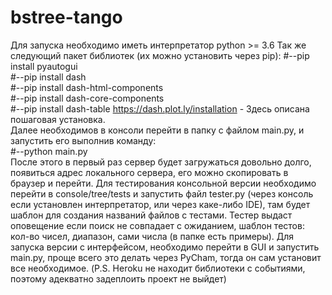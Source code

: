 # bstree-tango
Для запуска необходимо иметь интерпретатор python >= 3.6 Так же следующий пакет библиотек (их можно установить через pip): 
#--pip install pyautogui<br>
#--pip install dash <br>
#--pip install dash-html-components <br>
#--pip install dash-core-components <br>
#--pip install dash-table https://dash.plot.ly/installation - Здесь описана пошаговая установка. <br>
Далее необходимов в консоли перейти в папку с файлом main.py, и запустить его выполнив команду:<br>
#--python main.py<br>
После этого в первый раз сервер будет загружаться довольно долго, появиться адрес локального сервера, его можно скопировать в браузер и перейти.
Для тестирования консольной версии необходимо перейти в console/tree/tests и запустить файл tester.py (через консоль если установлен интерпретатор, или через каке-либо IDE), там будет шаблон для создания названий файлов с тестами. Тестер выдаст оповещение если поиск не совпадает с ожиданием, шаблон тестов: кол-во чисел, диапазон, сами числа (в папке есть примеры). Для запуска версии с интерфейсом, необходимо перейти в GUI и запустить main.py, проще всего это делать через PyCham, тогда он сам установит все необходимое. (P.S. Heroku не находит библиотеки с событиями, поэтому адекватно задеплоить проект не выйдет)
